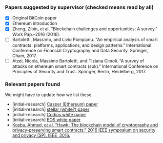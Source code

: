 ### Papers suggested by supervisor (checked means read by all)
- [x] Original BitCoin paper
- [x] Ethereum introduction
- [x] Zheng, Zibin, et al. "Blockchain challenges and opportunities: A survey." Work Pap.–2016 (2016).
- [ ] Bartoletti, Massimo, and Livio Pompianu. "An empirical analysis of smart contracts: platforms, applications, and design patterns." International Conference on Financial Cryptography and Data Security. Springer, Cham, 2017.
- [ ] Atzei, Nicola, Massimo Bartoletti, and Tiziana Cimoli. "A survey of attacks on ethereum smart contracts (sok)." International Conference on Principles of Security and Trust. Springer, Berlin, Heidelberg, 2017.
 
### Relevant papers found
 We might have to update how we list these.
- [initial-research] [Casper (Ethereum) paper](https://arxiv.org/pdf/1710.09437.pdf)
- [initial-research] [stellar (white?) paper](https://www.stellar.org/papers/stellar-consensus-protocol.pdf)
- [initial-research] [Codius white paper](https://github.com/codius/codius-wiki/wiki/White-Paper)
- [initial-research] [EOS white paper](https://github.com/EOSIO/Documentation/blob/master/TechnicalWhitePaper.md)
- [Kosba, Ahmed, et al. "Hawk: The blockchain model of cryptography and privacy-preserving smart contracts." 2016 IEEE symposium on security and privacy (SP). IEEE, 2016.](https://users.soe.ucsc.edu/~owen/courses/cmps223/papers/hawk.pdf)
